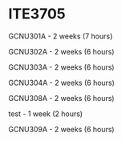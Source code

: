 # ITE3705

GCNU301A - 2 weeks (7 hours)

GCNU302A - 2 weeks (6 hours)

GCNU303A - 2 weeks (6 hours)

GCNU304A - 2 weeks (6 hours)

GCNU308A - 2 weeks (6 hours)

test - 1 week (2 hours)

GCNU309A - 2 weeks (6 hours)
